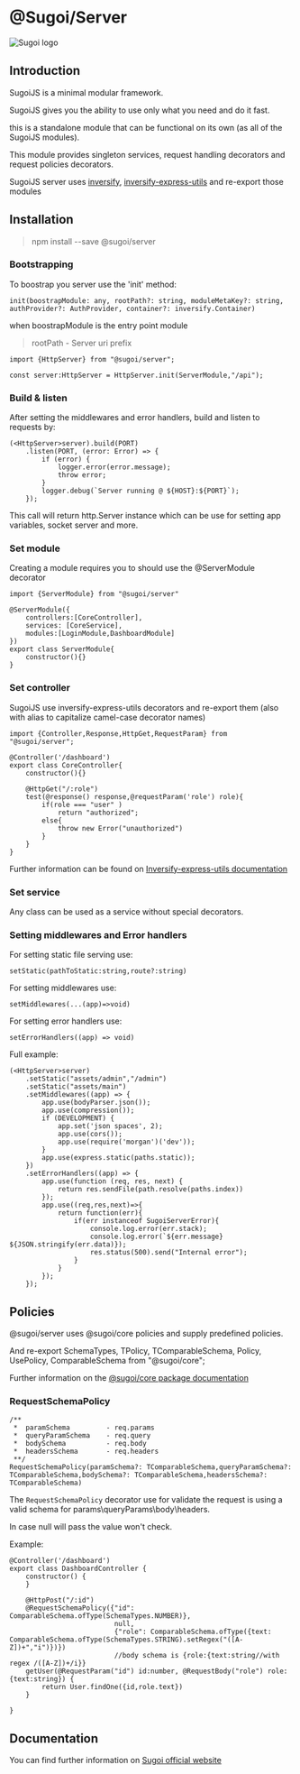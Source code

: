 # @Sugoi/Server

![Sugoi logo](https://sugoijs.com/assets/logo_inverse.png)


## Introduction
SugoiJS is a minimal modular framework.

SugoiJS gives you the ability to use only what you need and do it fast.

this is a standalone module that can be functional on its own (as all of the SugoiJS modules).

This module provides singleton services, request handling decorators and request policies decorators.

SugoiJS server uses [inversify](https://www.npmjs.com/package/inversify), [inversify-express-utils](https://www.npmjs.com/package/inversify-express-utils) and re-export those modules

## Installation

> npm install --save @sugoi/server

### Bootstrapping

To boostrap you server use the 'init' method:

    init(boostrapModule: any, rootPath?: string, moduleMetaKey?: string, authProvider?: AuthProvider, container?: inversify.Container)

when boostrapModule is the entry point module

> rootPath - Server uri prefix

    import {HttpServer} from "@sugoi/server";

    const server:HttpServer = HttpServer.init(ServerModule,"/api");

### Build & listen
After setting the middlewares and error handlers, build and listen to requests by:

    (<HttpServer>server).build(PORT)
        .listen(PORT, (error: Error) => {
            if (error) {
                logger.error(error.message);
                throw error;
            }
            logger.debug(`Server running @ ${HOST}:${PORT}`);
        });

This call will return http.Server instance which can be use for setting app variables, socket server and more.

### Set module
Creating a module requires you to should use the @ServerModule decorator

    import {ServerModule} from "@sugoi/server"

    @ServerModule({
        controllers:[CoreController],
        services: [CoreService],
        modules:[LoginModule,DashboardModule]
    })
    export class ServerModule{
        constructor(){}
    }

### Set controller

SugoiJS use inversify-express-utils decorators and re-export them (also with alias to capitalize camel-case decorator names)

    import {Controller,Response,HttpGet,RequestParam} from "@sugoi/server";

    @Controller('/dashboard')
    export class CoreController{
        constructor(){}

        @HttpGet("/:role")
        test(@response() response,@requestParam('role') role){
            if(role === "user" )
                return "authorized";
            else{
                throw new Error("unauthorized")
            }
        }
    }

Further information can be found on [Inversify-express-utils documentation](https://github.com/inversify/inversify-express-utils)

### Set service
Any class can be used as a service without special decorators.


### Setting middlewares and Error handlers
For setting static file serving use:

    setStatic(pathToStatic:string,route?:string)

For setting middlewares use:

    setMiddlewares(...(app)=>void)

For setting error handlers use:

    setErrorHandlers((app) => void)

Full example:

    (<HttpServer>server)
        .setStatic("assets/admin","/admin")
        .setStatic("assets/main")
        .setMiddlewares((app) => {
            app.use(bodyParser.json());
            app.use(compression());
            if (DEVELOPMENT) {
                app.set('json spaces', 2);
                app.use(cors());
                app.use(require('morgan')('dev'));
            }
            app.use(express.static(paths.static));
        })
        .setErrorHandlers((app) => {
            app.use(function (req, res, next) {
                return res.sendFile(path.resolve(paths.index))
            });
            app.use((req,res,next)=>{
                return function(err){
                    if(err instanceof SugoiServerError){
                        console.log.error(err.stack);
                        console.log.error(`${err.message} ${JSON.stringify(err.data)});
                        res.status(500).send("Internal error");
                    }
                }
            });
        });



## Policies

@sugoi/server uses @sugoi/core policies and supply predefined policies.

And re-export SchemaTypes, TPolicy, TComparableSchema, Policy, UsePolicy, ComparableSchema from "@sugoi/core";

Further information on the [@sugoi/core package documentation](https://sugoijs.com/#/documentation/core/index)

### RequestSchemaPolicy

    /**
     *  paramSchema         - req.params
     *  queryParamSchema    - req.query
     *  bodySchema          - req.body
     *  headersSchema       - req.headers
     **/
    RequestSchemaPolicy(paramSchema?: TComparableSchema,queryParamSchema?: TComparableSchema,bodySchema?: TComparableSchema,headersSchema?: TComparableSchema)

The `RequestSchemaPolicy` decorator use for validate the request is using a valid schema for params\queryParams\body\headers.

In case null will pass the value won't check.

Example:

    @Controller('/dashboard')
    export class DashboardController {
        constructor() {
        }

        @HttpPost("/:id")
        @RequestSchemaPolicy({"id": ComparableSchema.ofType(SchemaTypes.NUMBER)},
                              null,
                              {"role": ComparableSchema.ofType({text: ComparableSchema.ofType(SchemaTypes.STRING).setRegex("([A-Z])+","i")})})
                              //body schema is {role:{text:string//with regex /([A-Z])+/i}}
        getUser(@RequestParam("id") id:number, @RequestBody("role") role:{text:string}) {
            return User.findOne({id,role.text})
        }

    }

## Documentation

You can find further information on [Sugoi official website](http://www.sugoijs.com)